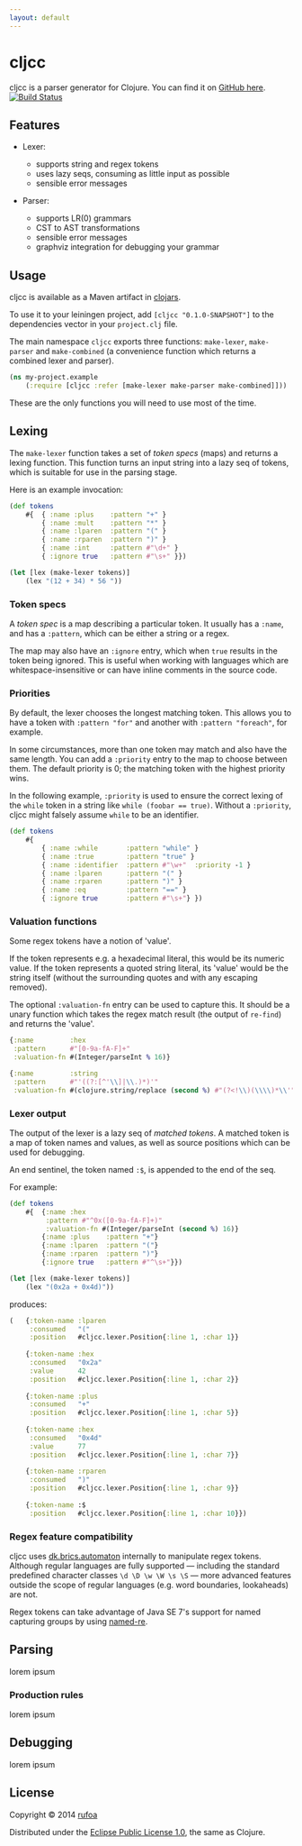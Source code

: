 ```yaml
---
layout: default
---
```


# cljcc

cljcc is a parser generator for Clojure. You can find it on [GitHub here](https://github.com/rufoa/cljcc). [![Build Status](https://travis-ci.org/rufoa/cljcc.png?branch=master)](https://travis-ci.org/rufoa/cljcc)

## Features

- Lexer:
    - supports string and regex tokens
    - uses lazy seqs, consuming as little input as possible
    - sensible error messages

- Parser:
    - supports LR(0) grammars
    - CST to AST transformations
    - sensible error messages
    - graphviz integration for debugging your grammar

## Usage

cljcc is available as a Maven artifact in [clojars](https://clojars.org/cljcc).

To use it to your leiningen project, add `[cljcc "0.1.0-SNAPSHOT"]` to the dependencies vector in your `project.clj` file.

The main namespace `cljcc` exports three functions: `make-lexer`, `make-parser` and `make-combined` (a convenience function which returns a combined lexer and parser).

```clojure
(ns my-project.example
    (:require [cljcc :refer [make-lexer make-parser make-combined]]))
```

These are the only functions you will need to use most of the time.

## Lexing

The `make-lexer` function takes a set of *token specs* (maps) and returns a lexing function. This function turns an input string into a lazy seq of tokens, which is suitable for use in the parsing stage.

Here is an example invocation:

```clojure
(def tokens
    #{  { :name :plus    :pattern "+" }
        { :name :mult    :pattern "*" }
        { :name :lparen  :pattern "(" }
        { :name :rparen  :pattern ")" }
        { :name :int     :pattern #"\d+" }
        { :ignore true   :pattern #"\s+" }})

(let [lex (make-lexer tokens)]
    (lex "(12 + 34) * 56 "))
```

### Token specs

A *token spec* is a map describing a particular token. It usually has a `:name`, and has a `:pattern`, which can be either a string or a regex.

The map may also have an `:ignore` entry, which when `true` results in the token being ignored. This is useful when working with languages which are whitespace-insensitive or can have inline comments in the source code.

### Priorities

By default, the lexer chooses the longest matching token. This allows you to have a token with `:pattern "for"` and another with `:pattern "foreach"`, for example.

In some circumstances, more than one token may match and also have the same length. You can add a `:priority` entry to the map to choose between them. The default priority is 0; the matching token with the highest priority wins.

In the following example, `:priority` is used to ensure the correct lexing of the `while` token in a string like `while (foobar == true)`. Without a `:priority`, cljcc might falsely assume `while` to be an identifier.

```clojure
(def tokens
    #{
        { :name :while       :pattern "while" }
        { :name :true        :pattern "true" }
        { :name :identifier  :pattern #"\w+"  :priority -1 }
        { :name :lparen      :pattern "(" }
        { :name :rparen      :pattern ")" }
        { :name :eq          :pattern "==" }
        { :ignore true       :pattern #"\s+"} })
```

### Valuation functions

Some regex tokens have a notion of 'value'.

If the token represents e.g. a hexadecimal literal, this would be its numeric value. If the token represents a quoted string literal, its 'value' would be the string itself (without the surrounding quotes and with any escaping removed).

The optional `:valuation-fn` entry can be used to capture this. It should be a unary function which takes the regex match result (the output of `re-find`) and returns the 'value'.

```clojure
{:name         :hex
 :pattern      #"[0-9a-fA-F]+"
 :valuation-fn #(Integer/parseInt % 16)}

{:name         :string
 :pattern      #"'((?:[^'\\]|\\.)*)'"
 :valuation-fn #(clojure.string/replace (second %) #"(?<!\\)(\\\\)*\\'" "$1'")}
```

### Lexer output

The output of the lexer is a lazy seq of _matched tokens_. A matched token is a map of token names and values, as well as source positions which can be used for debugging.

An end sentinel, the token named `:$`, is appended to the end of the seq.

For example:

```clojure
(def tokens
    #{  {:name :hex
         :pattern #"^0x([0-9a-fA-F]+)"
         :valuation-fn #(Integer/parseInt (second %) 16)}
        {:name :plus    :pattern "+"}
        {:name :lparen  :pattern "("}
		{:name :rparen  :pattern ")"}
		{:ignore true   :pattern #"^\s+"}})

(let [lex (make-lexer tokens)]
    (lex "(0x2a + 0x4d)"))
```

produces:

```clojure
(   {:token-name :lparen
     :consumed   "("
     :position   #cljcc.lexer.Position{:line 1, :char 1}}
     
    {:token-name :hex
     :consumed   "0x2a"
     :value      42
     :position   #cljcc.lexer.Position{:line 1, :char 2}}
     
    {:token-name :plus
     :consumed   "+"
     :position   #cljcc.lexer.Position{:line 1, :char 5}}
     
    {:token-name :hex
     :consumed   "0x4d"
     :value      77
     :position   #cljcc.lexer.Position{:line 1, :char 7}}
     
    {:token-name :rparen
     :consumed   ")"
     :position   #cljcc.lexer.Position{:line 1, :char 9}}
     
    {:token-name :$
     :position   #cljcc.lexer.Position{:line 1, :char 10}})
```

### Regex feature compatibility

cljcc uses [dk.brics.automaton](http://www.brics.dk/automaton/) internally to manipulate regex tokens. Although regular languages are fully supported — including the standard predefined character classes `\d \D \w \W \s \S` — more advanced features outside the scope of regular languages (e.g. word boundaries, lookaheads) are not.

Regex tokens can take advantage of Java SE 7's support for named capturing groups by using [named-re](https://github.com/rufoa/named-re).

## Parsing

lorem ipsum

### Production rules

lorem ipsum

## Debugging

lorem ipsum

## License

Copyright © 2014 [rufoa](https://github.com/rufoa/)

Distributed under the [Eclipse Public License 1.0](http://www.eclipse.org/legal/epl-v10.html), the same as Clojure.